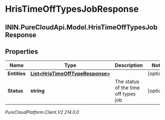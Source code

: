 # HrisTimeOffTypesJobResponse

## ININ.PureCloudApi.Model.HrisTimeOffTypesJobResponse

## Properties

|Name | Type | Description | Notes|
|------------ | ------------- | ------------- | -------------|
| **Entities** | [**List&lt;HrisTimeOffTypeResponse&gt;**](HrisTimeOffTypeResponse) |  | [optional] |
| **Status** | **string** | The status of the time off types job | [optional] |



_PureCloudPlatform.Client.V2 214.0.0_
